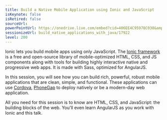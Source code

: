 ```yaml
---
title: Build a Native Mobile Application using Ionic and JavaScript
isKeynote: false
isRetired: false
sourceUrl:
powerPointUrl: https://onedrive.live.com/embed?cid=406EE4C95978C038&amp;resid=406EE4C95978C038%2171311&amp;authkey=AGYmbK71qIIX7iE&amp;em=2
sessionizeUrl: build_native_applications_with_java/17922
level: 200
---
```

Ionic lets you build mobile apps using only JavaScript. The [Ionic framework](http://ionicframework.com/) is a free and open-source library of mobile-optimized HTML, CSS, and JS components along with tools for building highly interactive native and progressive web apps. It is made with Sass, optimized for AngularJS.

In this session, you will see how you can build rich, powerful, robust mobile applications that are clean, simple, and functional. These applications can use [Cordova](http://cordova.apache.org/), [PhoneGap](http://phonegap.com/) to deploy natively or be a modern-day web application.

All you need for this session is to know are HTML, CSS, and JavaScript: the building blocks of the web. You'll even learn AngularJS as you work with Ionic and this talk.
